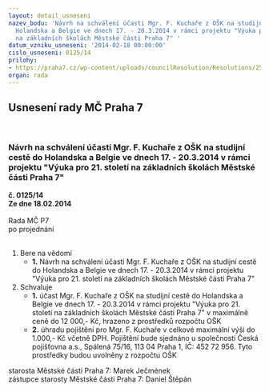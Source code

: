 ```yaml
---
layout: detail_usneseni
nazev_bodu: 'Návrh na schválení účasti Mgr. F. Kuchaře z OŠK na studijní cestě do
  Holandska a Belgie ve dnech 17. - 20.3.2014 v rámci projektu "Výuka pro 21. století
  na základních školách Městské části Praha 7" '
datum_vzniku_usneseni: '2014-02-18 00:00:00'
cislo_usneseni: 0125/14
prilohy:
- https://praha7.cz/wp-content/uploads/councilResolution/Resolutions/25256/9-14-p%c5%99%c3%adloha_%c4%8d.1.doc
organ: rada
---
```

<div id="ucUsn_pList" class="usn">
	<span><h2>Usnesení rady MČ Praha 7 </h2>
<br></span><div class="standBody">
<span><h3>Návrh na schválení účasti Mgr. F. Kuchaře z OŠK na studijní cestě do Holandska a Belgie ve dnech 17. - 20.3.2014 v rámci projektu "Výuka pro 21. století na základních školách Městské části Praha 7" </h3></span><div class="center">
		<strong>č. 0125/14</strong><br>
	</div>
<div class="center">
		<strong>Ze dne 18.02.2014</strong><br><br>
	</div>Rada MČ P7<br> po projednání<br><br><ol>
<li>Bere na vědomí<ul><li>
<strong>1.</strong> Návrh na schválení účasti Mgr. F. Kuchaře z OŠK na studijní cestě do Holandska a Belgie ve dnech 17. - 20.3.2014 v rámci projektu "Výuka pro 21. století na základních školách Městské části Praha 7" </li></ul>
</li>
<li>Schvaluje<ul>
<li>
<strong>1.</strong> účast Mgr. F. Kuchaře z OŠK na studijní cestě do Holandska a Belgie ve dnech 17. - 20.3.2014 v rámci projektu "Výuka pro 21. století na základních školách Městské části Praha 7"  v maximálně ceně do 12 000,- Kč, hrazeno z prostředků rozpočtu OŠK</li>
<li>
<strong>2.</strong> úhradu pojištění pro Mgr. F. Kuchaře v celkové maximální výši do 1.000,- Kč včetně DPH. Pojištění bude sjednáno u společnosti Česká pojišťovna a.s.,  Spálená 75/16, 113 04 Praha 1, IČ: 452 72 956. Tyto prostředky budou uvolněny z rozpočtu OŠK</li>
</ul>
</li>
</ol>starosta Městské části Praha 7: Marek Ječmének<br>zástupce starosty Městské části Praha 7: Daniel Štěpán 
</div>
</div>